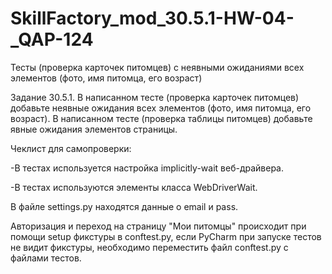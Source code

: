 # SkillFactory_mod_30.5.1-HW-04-_QAP-124
Тесты (проверка карточек питомцев) c неявными ожиданиями всех элементов (фото, имя питомца, его возраст)

Задание 30.5.1.
В написанном тесте (проверка карточек питомцев) добавьте неявные ожидания всех элементов (фото, имя питомца, его возраст).
В написанном тесте (проверка таблицы питомцев) добавьте явные ожидания элементов страницы.

Чеклист для самопроверки:

 -В тестах используется настройка implicitly-wait веб-драйвера.
 
 -В тестах используются элементы класса WebDriverWait.

В файле settings.py находятся данные о email и pass.

Авторизация и переход на страницу "Мои питомцы" происходит при помощи setup фикстуры в conftest.py, если PyCharm при запуске тестов
не видит фикстуры, необходимо переместить файл conftest.py с файлами тестов. 
